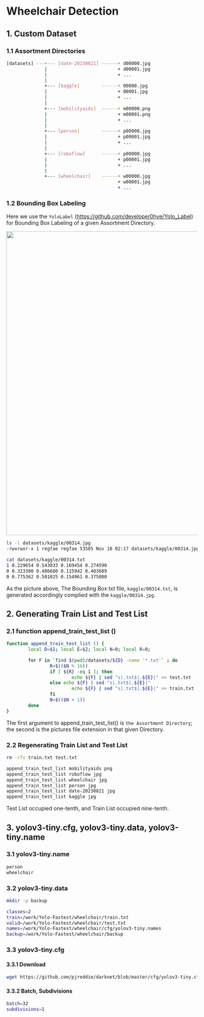 # Wheelchair Detection

## 1. Custom Dataset

### 1.1 Assortment Directories

```bash
[datasets] ---+--- [date-20230821] ------+ d00000.jpg
              |                          + d00001.jpg
              |                          + ...
              |
              +--- [kaggle]        ------+ 00000.jpg
              |                          + 00001.jpg
              |                          + ...
              |
              +--- [mobilityaids]  ------+ m00000.png
              |                          + m00001.png
              |                          + ...
              |
              +--- [person]        ------+ p00000.jpg
              |                          + p00001.jpg
              |                          + ...
              |
              +--- [roboflow]      ------+ p00000.jpg
              |                          + p00001.jpg
              |                          + ...
              |
              +--- [wheelchair]    ------+ w00000.jpg
                                         + w00001.jpg
                                         + ...
```

### 1.2 Bounding Box Labeling

Here we use the `YoloLabel` (https://github.com/developer0hye/Yolo_Label) for Bounding Box Labeling of a given Assortment Directory. 

<img src=https://github.com/lexra/wheelchair/assets/33512027/bd262a8b-75ac-4e5a-9b45-497bb62422d0 width=800/>

```bash
ls -l datasets/kaggle/00314.jpg
-rwxrwxr-x 1 regfae regfae 53505 Nov 18 02:17 datasets/kaggle/00314.jpg
```

```bash
cat datasets/kaggle/00314.txt
1 0.229654 0.543033 0.169454 0.274590
0 0.323300 0.486680 0.115942 0.403689
0 0.775362 0.501025 0.154961 0.375000
```

As the picture above, The Bounding Box txt file, `kaggle/00314.txt`, is generated accordingly complied with the `kaggle/00314.jpg`. 

## 2. Generating Train List and Test List 

### 2.1 function append_train_test_list ()

```bash
function append_train_test_list () {
        local D=$1; local E=$2; local N=0; local R=0;

        for F in `find $(pwd)/datasets/${D} -name '*.txt'` ; do
                R=$(($N % 10))
                if [ ${R} -eq 1 ]; then
                        echo ${F} | sed "s|.txt$|.${E}|" >> test.txt
                else echo ${F} | sed "s|.txt$|.${E}|"
                        echo ${F} | sed "s|.txt$|.${E}|" >> train.txt
                fi
                N=$(($N + 1))
        done
}
```

The first argument to append_train_test_list() is `the Assortment Directory`; the second is the pictures file extension in that given Directory. 

### 2.2 Regenerating Train List and Test List 

```bash
rm -rfv train.txt test.txt

append_train_test_list mobilityaids png
append_train_test_list roboflow jpg
append_train_test_list wheelchair jpg
append_train_test_list person jpg
append_train_test_list date-20230821 jpg
append_train_test_list kaggle jpg
```

Test List occupied one-tenth, and Train List occupied nine-tenth. 

## 3. yolov3-tiny.cfg, yolov3-tiny.data, yolov3-tiny.name

### 3.1 yolov3-tiny.name

```bash
person
wheelchair
```

### 3.2 yolov3-tiny.data

```bash
mkdir -p backup
```

```bash
classes=2
train=/work/Yolo-Fastest/wheelchair/train.txt
valid=/work/Yolo-Fastest/wheelchair/test.txt
names=/work/Yolo-Fastest/wheelchair/cfg/yolov3-tiny.names
backup=/work/Yolo-Fastest/wheelchair/backup
```

### 3.3 yolov3-tiny.cfg

#### 3.3.1 Download

```bash
wget https://github.com/pjreddie/darknet/blob/master/cfg/yolov3-tiny.cfg
```

#### 3.3.2 Batch, Subdivisions

```bash
batch=32
subdivisions=1
```












